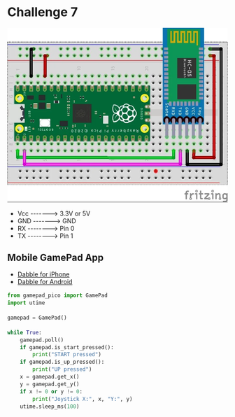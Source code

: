 # Challenge 7

![HC-05 BT Module Wiring Diagram](images/HC-05.png "HC-05 BT Module Wiring Diagram")

- Vcc -------> 3.3V or 5V
- GND -------> GND
- RX --------> Pin 0
- TX --------> Pin 1

## Mobile GamePad App

- [Dabble for iPhone](https://apps.apple.com/us/app/dabble-bluetooth-controller/id1472734455)
- [Dabble for Android](https://play.google.com/store/apps/details?id=io.dabbleapp&hl=en_AU)

```python
from gamepad_pico import GamePad
import utime

gamepad = GamePad()

while True:
    gamepad.poll()
    if gamepad.is_start_pressed():
        print("START pressed")
    if gamepad.is_up_pressed():
        print("UP pressed")
    x = gamepad.get_x()
    y = gamepad.get_y()
    if x != 0 or y != 0:
        print("Joystick X:", x, "Y:", y)
    utime.sleep_ms(100)
```
